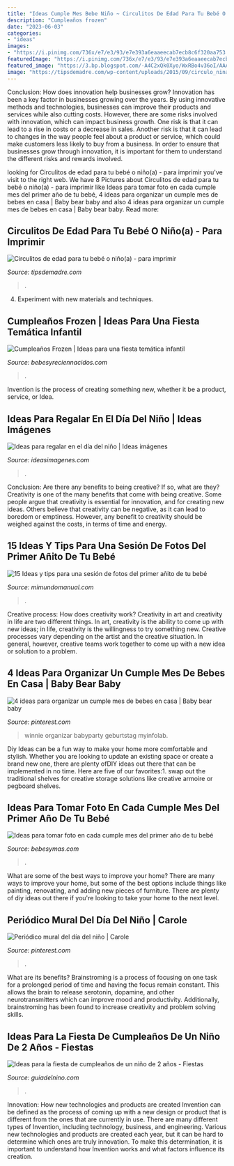 ```yaml
---
title: "Ideas Cumple Mes Bebe Niño ~ Circulitos De Edad Para Tu Bebé O Niño(a)"
description: "Cumpleaños frozen"
date: "2023-06-03"
categories:
- "ideas"
images:
- "https://i.pinimg.com/736x/e7/e3/93/e7e393a6eaaeecab7ecb8c6f320aa753.jpg"
featuredImage: "https://i.pinimg.com/736x/e7/e3/93/e7e393a6eaaeecab7ecb8c6f320aa753.jpg"
featured_image: "https://3.bp.blogspot.com/-A4C2xQk0Xyo/WxRBo4v36oI/AAAAAAAA4q0/zqQe5L5eSko_pONc46fj45Dvzsx0w0UFwCLcBGAs/s400/ideas-para-tomar-fotos-a-tu-bebe-cumple-mes14.jpg"
image: "https://tipsdemadre.com/wp-content/uploads/2015/09/circulo_nina01_mes.jpg"
---
```



Conclusion: How does innovation help businesses grow?
Innovation has been a key factor in businesses growing over the years. By using innovative methods and technologies, businesses can improve their products and services while also cutting costs. However, there are some risks involved with innovation, which can impact business growth. One risk is that it can lead to a rise in costs or a decrease in sales. Another risk is that it can lead to changes in the way people feel about a product or service, which could make customers less likely to buy from a business. In order to ensure that businesses grow through innovation, it is important for them to understand the different risks and rewards involved.

	

		
looking for Circulitos de edad para tu bebé o niño(a) - para imprimir you've visit to the right web. We have 8 Pictures about Circulitos de edad para tu bebé o niño(a) - para imprimir like Ideas para tomar foto en cada cumple mes del primer año de tu bebé, 4 ideas para organizar un cumple mes de bebes en casa | Baby bear baby and also 4 ideas para organizar un cumple mes de bebes en casa | Baby bear baby. Read more:
		
    
## Circulitos De Edad Para Tu Bebé O Niño(a) - Para Imprimir

<img loading=lazy src="https://tipsdemadre.com/wp-content/uploads/2015/09/circulo_nina01_mes.jpg" onerror="this.onerror=null;this.src='https://tse2.mm.bing.net/th?id=OIP.RxW-RlXLxBL52lJqXSl5WgHaJl&amp;pid=15.1';" alt="Circulitos de edad para tu bebé o niño(a) - para imprimir">

_Source: tipsdemadre.com_

>. 

	

4. Experiment with new materials and techniques.

    
## Cumpleaños Frozen | Ideas Para Una Fiesta Temática Infantil

<img loading=lazy src="https://bebesyreciennacidos.com/wp-content/uploads/2017/02/cumpleaños-frozen.jpg" onerror="this.onerror=null;this.src='https://tse2.mm.bing.net/th?id=OIP.2fk_oKraA34qfiE4CgOfxAHaHG&amp;pid=15.1';" alt="Cumpleaños Frozen | Ideas para una fiesta temática infantil">

_Source: bebesyreciennacidos.com_

>. 

	

Invention is the process of creating something new, whether it be a product, service, or Idea.

    
## Ideas Para Regalar En El Día Del Niño | Ideas Imágenes

<img loading=lazy src="http://ideasimagenes.com/wp-content/uploads/2016/07/P1010481.jpg" onerror="this.onerror=null;this.src='https://tse2.mm.bing.net/th?id=OIP.rsSN6zuHSfPyfskgIk0vBQDwED&amp;pid=15.1';" alt="Ideas para regalar en el día del niño | Ideas imágenes">

_Source: ideasimagenes.com_

>. 

	

Conclusion: Are there any benefits to being creative? If so, what are they?
Creativity is one of the many benefits that come with being creative. Some people argue that creativity is essential for innovation, and for creating new ideas. Others believe that creativity can be negative, as it can lead to boredom or emptiness. However, any benefit to creativity should be weighed against the costs, in terms of time and energy.

    
## 15 Ideas Y Tips Para Una Sesión De Fotos Del Primer Añito De Tu Bebé

<img loading=lazy src="https://3.bp.blogspot.com/-A4C2xQk0Xyo/WxRBo4v36oI/AAAAAAAA4q0/zqQe5L5eSko_pONc46fj45Dvzsx0w0UFwCLcBGAs/s400/ideas-para-tomar-fotos-a-tu-bebe-cumple-mes14.jpg" onerror="this.onerror=null;this.src='https://tse3.mm.bing.net/th?id=OIP.LSt_zDd-B0Qiwk2LrTiUggAAAA&amp;pid=15.1';" alt="15 Ideas y tips para una sesión de fotos del primer añito de tu bebé">

_Source: mimundomanual.com_

>. 

	

Creative process: How does creativity work?
Creativity in art and creativity in life are two different things. In art, creativity is the ability to come up with new ideas; in life, creativity is the willingness to try something new. Creative processes vary depending on the artist and the creative situation. In general, however, creative teams work together to come up with a new idea or solution to a problem.

    
## 4 Ideas Para Organizar Un Cumple Mes De Bebes En Casa | Baby Bear Baby

<img loading=lazy src="https://i.pinimg.com/736x/4f/d2/19/4fd2191213c2d074e71dce7409d8b96e.jpg" onerror="this.onerror=null;this.src='https://tse4.mm.bing.net/th?id=OIP.rX60CpJn1gRUYo8PNGitogAAAA&amp;pid=15.1';" alt="4 ideas para organizar un cumple mes de bebes en casa | Baby bear baby">

_Source: pinterest.com_

>winnie organizar babyparty geburtstag myinfolab. 

	

Diy Ideas can be a fun way to make your home more comfortable and stylish. Whether you are looking to update an existing space or create a brand new one, there are plenty ofDIY ideas out there that can be implemented in no time. Here are five of our favorites:1. swap out the traditional shelves for creative storage solutions like creative armoire or pegboard shelves.
    
## Ideas Para Tomar Foto En Cada Cumple Mes Del Primer Año De Tu Bebé

<img loading=lazy src="https://i.blogs.es/c8dd44/foto-mes-bebe/2560_3000.png" onerror="this.onerror=null;this.src='https://tse3.mm.bing.net/th?id=OIP.LnDmCyTnN09cVrVhCPw3SgHaE0&amp;pid=15.1';" alt="Ideas para tomar foto en cada cumple mes del primer año de tu bebé">

_Source: bebesymas.com_

>. 

	

What are some of the best ways to improve your home?
There are many ways to improve your home, but some of the best options include things like painting, renovating, and adding new pieces of furniture. There are plenty of diy ideas out there if you're looking to take your home to the next level.

    
## Periódico Mural Del Día Del Niño | Carole

<img loading=lazy src="https://i.pinimg.com/736x/e7/e3/93/e7e393a6eaaeecab7ecb8c6f320aa753.jpg" onerror="this.onerror=null;this.src='https://tse3.mm.bing.net/th?id=OIP.AGb0gyY9XjpYoa3D1eLQ2QHaEL&amp;pid=15.1';" alt="Periódico mural del día del niño | Carole">

_Source: pinterest.com_

>. 

	

What are its benefits?
Brainstroming is a process of focusing on one task for a prolonged period of time and having the focus remain constant. This allows the brain to release serotonin, dopamine, and other neurotransmitters which can improve mood and productivity. Additionally, brainstroming has been found to increase creativity and problem solving skills.

    
## Ideas Para La Fiesta De Cumpleaños De Un Niño De 2 Años - Fiestas

<img loading=lazy src="https://www.guiadelnino.com/var/guiadelnino.com/storage/images/juegos-y-fiestas/fiestas-infantiles/ideas-para-la-fiesta-de-cumpleanos-de-un-nino-de-2-anos/cumpleanos-de-un-nino-de-2-anos/4954462-1-esl-ES/cumpleanos-de-un-nino-de-2-anos.jpg" onerror="this.onerror=null;this.src='https://tse2.mm.bing.net/th?id=OIP.dTMf6DWwUqleR72UR0OZuwHaDv&amp;pid=15.1';" alt="Ideas para la fiesta de cumpleaños de un niño de 2 años - Fiestas">

_Source: guiadelnino.com_

>. 

	

Innovation: How new technologies and products are created
Invention can be defined as the process of coming up with a new design or product that is different from the ones that are currently in use. There are many different types of Invention, including technology, business, and engineering. 
 Various new technologies and products are created each year, but it can be hard to determine which ones are truly innovation. To make this determination, it is important to understand how Invention works and what factors influence its creation.

